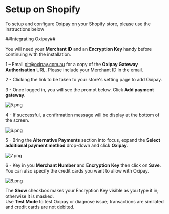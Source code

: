 <h1>Setup on Shopify</h1>

To setup and configure Oxipay on your Shopify store, please use the instructions below
<br/>

##Integrating Oxipay##

<div class="panel">
  You will need your <b>Merchant ID</b> and an <b>Encryption Key</b> handy before continuing with the installation.
</div>

1 – Email <a href="mailto:pit@oxipay.com.au?Subject=Oxipay URL Request (Shopify)&body=Hi, %0D%0A%0D%0AMy Merchant ID is: %0D%0A%0D%0AI would like to setup Oxipay on my Shopify site. %0D%0A%0D%0AThanks,%0D%0A%0D%0A">pit@oxipay.com.au</a> for a copy of the **Oxipay Gateway Authorisation** URL. Please include your Merchant ID in the email.

2 - Clicking the link to be taken to your store's setting page to add Oxipay.

3 - Once logged in, you will see the prompt below. Click **Add payment gateway**.

![5.png](/img/platforms/shopify/5.png)

4 - If successful, a confirmation message will be display at the bottom of the screen.

![6.png](/img/platforms/shopify/6.png)

5 - Bring the **Alternative Payments** section into focus, expand the **Select additional payment method** drop-down and click **Oxipay**.

![7.png](/img/platforms/shopify/7.png)

6 - Key in you **Merchant Number** and **Encryption Key** then click on **Save**. You can also specify the credit cards you want to allow with Oxipay.

![8.png](/img/platforms/shopify/8.png)

<div class="panel">
  The <b>Show</b> checkbox makes your Encryption Key visible as you type it in; otherwise it is masked. 
</div>

<div class="panel">
  Use <b>Test Mode</b> to test Oxipay or diagnose issue; transactions are similated and credit cards are not debited.
</div>

